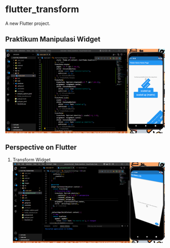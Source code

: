 # flutter_transform

A new Flutter project.

## Praktikum Manipulasi Widget
![Screnshoot flutter_transform](images/01.png)

## Perspective on Flutter
1. Transform Widget
![Screnshoot flutter_transform](images/02.png)